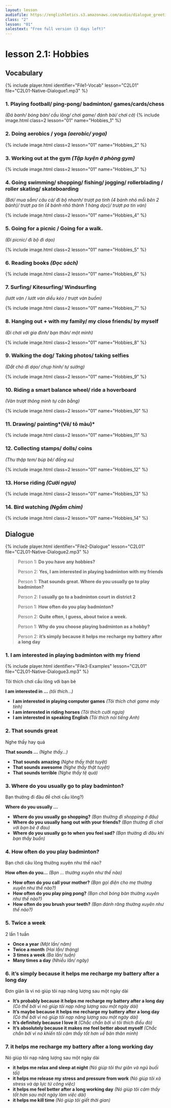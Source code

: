 ```yaml
---
layout: lesson
audiofile: https://englishletics.s3.amazonaws.com/audio/dialogue_greetings_01.mp3
class: "2"
lesson: "01"
salestext: "Free full version (3 days left)"
---
```


# lesson 2.1: Hobbies 

## Vocabulary
{% include player.html identifier="File1-Vocab" lesson="C2L01" file="C2L01-Native-Dialogue1.mp3" %}



### 1. Playing football/ ping-pong/ badminton/ games/cards/chess 
*(Đá banh/ bóng bàn/ cầu lông/ chơi game/ đánh bài/ chơi cờ)*
{% include image.html class=2 lesson="01" name="Hobbies_1" %}


### 2. Doing aerobics / yoga *(aerobic/ yoga)*
{% include image.html class=2 lesson="01" name="Hobbies_2" %}



### 3. Working out at the gym *(Tập luyện ở phòng gym)*
{% include image.html class=2 lesson="01" name="Hobbies_3" %}



### 4. Going swimming/ shopping/ fishing/ jogging/ rollerblading / roller skating/ skateboarding
*(Bơi/ mua sắm/ câu cá/ đi bộ nhanh/ trượt pa tinh (4 bánh nhỏ mỗi bên 2 bánh)/ trượt pa tin (4 bánh nhỏ thành 1 hàng dọc)/ trượt pa tin ván)*

{% include image.html class=2 lesson="01" name="Hobbies_4" %}


### 5. Going for a picnic / Going for a walk.
*(Đi picnic/ đi bộ đi dạo)*

{% include image.html class=2 lesson="01" name="Hobbies_5" %}

### 6. Reading books *(Đọc sách)*
{% include image.html class=2 lesson="01" name="Hobbies_6" %}

### 7. Surfing/ Kitesurfing/ Windsurfing
*(lướt ván / lướt ván diều kéo / trượt ván buồm)*

{% include image.html class=2 lesson="01" name="Hobbies_7" %}



### 8. Hanging out + with my family/ my close friends/ by myself
*(Đi chơi với gia đình/ bạn thân/ một mình)*

{% include image.html class=2 lesson="01" name="Hobbies_8" %}





### 9. Walking the dog/ Taking photos/ taking selfies
*(Dắt chó đi dạo/ chụp hình/ tự sướng)*

{% include image.html class=2 lesson="01" name="Hobbies_9" %}




### 10. Riding a smart balance wheel/ ride a hoverboard
*(Ván trượt thông mình tự cân bằng)*

{% include image.html class=2 lesson="01" name="Hobbies_10" %}


### 11. Drawing/ painting*(Vẽ/ tô màu)*
{% include image.html class=2 lesson="01" name="Hobbies_11" %}



### 12. Collecting stamps/ dolls/ coins
*(Thu thập tem/ búp bê/ đồng xu)*

{% include image.html class=2 lesson="01" name="Hobbies_12" %}



### 13. Horse riding *(Cưỡi ngựa)*
{% include image.html class=2 lesson="01" name="Hobbies_13" %}

 

### 14. Bird watching *(Ngắm chim)*
{% include image.html class=2 lesson="01" name="Hobbies_14" %}



## Dialogue
{% include player.html identifier="File2-Dialogue" lesson="C2L01" file="C2L01-Native-Dialogue2.mp3" %}

             
> Person 1: **Do you have any hobbies?**
> 
> Person 2: **Yes, I am interested in playing badminton with my friends**   
> 
> Person 1: **That sounds great. Where do you usually go to play badminton?**  
> 
> Person 2: **I usually go to a badminton court in district 2**  
>     
> Person 1: **How often do you play badminton?**  
>     
> Person 2: **Quite often, I guess, about twice a week.**   
>     
> Person 1: **Why do you choose playing badminton as a hobby?**  
>     
> Person 2: **it’s simply because it helps me recharge my battery after a long day**   



### 1. I am interested in playing badminton with my friend
{% include player.html identifier="File3-Examples" lesson="C2L01" file="C2L01-Native-Dialogue3.mp3" %}

Tôi thích chơi cầu lông với bạn bè 

**I am interested in …** *(tôi thích…)*

- **I am interested in playing computer games** *(Tôi thích chơi game máy tính)*
- **I am interested in riding horses** *(Tôi thích cưỡi ngựa)*
- **I am interested in speaking English** *(Tôi thích nói tiếng Anh)*

### 2. That sounds great

Nghe thấy hay quá 

**That sounds …** *(Nghe thấy…)*

- **That sounds amazing** *(Nghe thấy thật tuyệt)*
- **That sounds awesome** *(Nghe thấy thật tuyệt)*
- **That sounds terrible** *(Nghe thấy tệ quá)*

### 3. Where do you usually go to play badminton?

Bạn thường đi đâu để chơi cầu lông?)

**Where do you usually …**

- **Where do you usually go shopping?** *(Bạn thường đi shopping ở đâu)*
- **Where do you usually hang out with your friends?** *(Bạn thường đi chơi với bạn bè ở đau)*
- **Where do you usually go to when you feel sad?** *(Bạn thường đi đâu khi bạn thấy buồn)*

### 4. How often do you play badminton?

Bạn chơi câu lông thường xuyên như thế nào?

**How often do you…** *(Bạn … thường xuyên như thế nào)*
- **How often do you call your mother?** *(Bạn gọi điện cho mẹ thường xuyên như thế nào?)*
- **How often do you play ping pong?** *(Bạn chơi bóng bàn thường xuyên như thế nào?)*
- **How often do you brush your teeth?** *(Bạn đánh răng thường xuyên như thế nào?)*

### 5. Twice a week

2 lần 1 tuần

- **Once a year** *(Một lần/ năm)*
- **Twice a month** *(Hai lần/ tháng)*
- **3 times a week** *(Ba lần/ tuần)*
- **Many times a day** *(Nhiều lần/ ngày)*

### 6. it’s simply because it helps me recharge my battery after a long day

Đơn giản là vì nó giúp tôi nạp năng lượng sau một ngày dài

- **It’s probably because it helps me recharge my battery after a long day** *(Có thể bởi vì nó giúp tôi nạp năng lượng sau một ngày dài)*
- **It’s maybe because it helps me recharge my battery after a long day** *(Có thể bởi vì nó giúp tôi nạp năng lượng sau một ngày dài)*
- **It’s definitely because I love it** *(Chắc chắn bởi vì tôi thích điều đó)*
- **It’s absolutely because it makes me feel better about myself** *(Chắc chắn bởi vì nó khiến tôi cảm thấy tốt hơn về bản thân mình)*

### 7. it helps me recharge my battery after a long working day

Nó giúp tôi nạp năng lượng sau một ngày dài

- **it helps me relax and sleep at night** *(Nó giúp tôi thư giãn và ngủ buối tối)*
- **it helps me release my stress and pressure from work** *(Nó giúp tôi xả stress và áp lực từ công việc)*
- **it helps me feel better after a long working day** *(Nó giúp tôi cảm thấy tốt hơn sau một ngày làm việc dài)*
- **it helps me kill time** *(Nó giúp tôi giết thời gian)*

